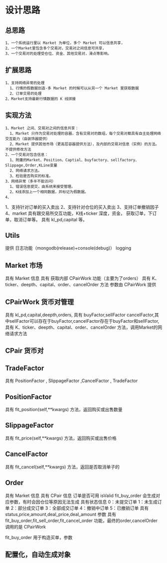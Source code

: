 # 设计思路

  ## 总思路
    1、一个系统运行里以 Market 为单位，多个 Market 可以信息共享，
    2、一个Market里包含多个交易对，交易对之间信息可共享，
    3、一个交易对的处理受仓位、资金、其他交易对，滑点等影响。
    

  ## 扩展思路
    1、支持网络异常的处理
      1、行情的假数据创造-多 Market 的时候可以从另一个 Market 里获取数据
      2、订单交易的处理
    2、Market支持最新行情数据的 K 线拼接

  ## 实现方法
    1、Market 之间、交易对之间的信息共享：
      1、Market 只作为交易对处理的容器，含有交易对的数组，每个交易对都具有自主处理网络交互能力（由装饰器提供）
      2、Market 提供其他市场（更高层容器提供方法），及内部的交易对信息（实例）的方法。 不提供修改方法
    2、一个交易对包含信息：
      1、附庸的Market、Position、Captial、buyfactory、sellfactory、Slippage,Order,KLine变量
      2、网络请求方法。
      3、检验是否购买的标准。
    3、网络异常（多半不能访问）
      1、错误信息提交，由系统来接受管理。
      2、K线添加上一个相同数据，并标记为假数据。
    4、



1、支持针对订单的买入卖出
2、支持针对仓位的买入卖出 
3、支持订单撤销因子
4、market 具有跟交易所交互功能，K线+ticker 深度，资金， 获取订单，下订单，取消订单等。
具有 kl_pd,capital 等。

## Utils
提供 日志功能（mongodb(release)+console(debug)） logging

## Market 市场
具有 Market 信息
具有 获取内部 CPairWork 功能（主要为了orders）
具有 K、ticker、deepth、capital、order、cancelOrder 方法 参数由 CPairWork 提供

## CPairWork 货币对管理
具有 kl_pd,capital,deepth,orders,
具有 buyFactor,sellFactor cancelFactor,其中sellFactor可以存在于buyFactor,cancelFactor存在于buyFactor和sellFactor,
具有 K、ticker、deepth、capital、order、cancelOrder 方法，调用Market的网络请求方法

## CPair 货币对

## TradeFactor 
具有 PositionFactor , SlippageFactor ,CancelFactor , TradeFactor

## PositionFactor 
具有 fit_position(self,**kwargs) 方法，返回购买或出售数量

## SlippageFactor
具有 fit_price(self,**kwargs) 方法，返回购买或出售价格

## CancelFactor
具有 fit_cancel(self,**kwargs) 方法，返回是否取消单子的

## Order

具有 Market 信息
具有 CPair 信息
订单是否可用 isValid fit_buy_order 会生成对应参数，有时会因仓位等原因无法生成
具有状态信息 0：未提交订单 1：未生成订单 2：部分成交订单 3：全部成交订单 4：撤销中订单 5：已撤销订单
具有 status,price,amount,deal_price,deal_amount 参数
具有 fit_buy_order,fit_sell_order,fit_cancel_order 功能，最终的order,cancelOrder 调用的是 CPairWork

fit_buy_order 用于构造买单，参数

## 配置化，自动生成对象